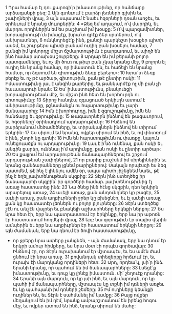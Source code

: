 1 Դրա համար էլ դու քարոզի՛ր իմաստութիւնը,
որ հանճարը արձագանքի քեզ:
2 Այն գտնւում է բարձր լեռների գլխին եւ շաւիղների վրայ,
3 այն սպասում է նաեւ հզօրների դռան առջեւ,
եւ օրհնւում է նրանց մուտքերին:
4 «Ձեզ եմ աղաչում, ո՛վ մարդիկ,
եւ մարդու որդիներին եմ ես բաշխում իմ խօսքը:
5 Ո՛վ պարզամիտներ, խորագիտութի՛ւն իմացէք,
խրա՛տ դրէք ձեր սրտերում, ո՛վ անխրատներ,
6 ունկնդրեցէ՛ք ինձ, քանզի պարկեշտ խօսքեր պիտի ասեմ,
եւ շուրթերս պիտի բանամ ուղիղ բան խօսելու համար,
7 քանզի իմ կոկորդը միշտ ճշմարտութիւն է բարբառում,
եւ պիղծ են ինձ համար ստախօս շուրթերը:
8 Արդար են իմ բերանի բոլոր պատգամները,
եւ ոչ մի ծուռ ու թիւր բան չկայ նրանց մէջ,
9 բոլորն էլ ուղիղ են նրանց համար, որ իմաստուն են,
եւ հաճելի են նրանց համար, որ ձգտում են գիտութիւն ձեռք բերելու»:
10 Խրա՛տ ձեռք բերէք եւ ոչ թէ արծաթ,
գիտութիւն, քան թէ ընտիր ոսկի:
11 Իմաստութիւնը լաւ է անգին քարերից,
եւ թանկարժէք ոչ մի բան չի հաւասարուի նրան:
12 Ես՝ իմաստութիւնս, բնակուեցի խորագիտութեան մէջ,
եւ միշտ ինձ հետ են խորհուրդն ու գիտութիւնը:
13 Տիրոջ հանդէպ զգացուած երկիւղն ատում է անիրաւութիւնը,
թշնամանքն ու հպարտութիւնը եւ չարի ճանապարհը:
14 Իմն է խորհուրդը,
իմն է զգուշութիւնը,
իմն են հանճարը եւ զօրութիւնը:
15 Թագաւորներն ինձնով են թագաւորում,
եւ հզօրները՝ օրինադրում արդարութիւնը:
16 Ինձնով են բարձրանում մեծամեծները,
եւ տիրակալներն ինձնով են տիրում երկրին:
17 Ես սիրում եմ նրանց, ովքեր սիրում են ինձ,
եւ ով փնտռում է ինձ, շնորհ կը գտնի:
18 Իմն են հարստութիւնն ու փառքը,
կայուն ունեցուածքն ու արդարութիւնը:
19 Լաւ է ի՛նձ ունենալ, քան ոսկի եւ անգին քարեր,
ունենալ ի՛մ արդիւնքը, քան ոսկի եւ ընտիր արծաթ:
20 Ես քայլում եմ արդարութեան ճանապարհներով
եւ շրջում արդարութեան շաւիղներով,
21 որ բարիք բաշխեմ իմ սիրելիներին
եւ նրանց գանձարանները լցնեմ բարիքներով:
Սակայն որպէսզի ես ձեզ պատմեմ,
թէ ինչ է լինելու ամէն օր,
ապա պիտի յիշեցնեմ նաեւ,
թէ ինչ է եղել յաւիտենութեան սկզբից:
22 Տէրն ինձ ստեղծեց իր ճանապարհի սկզբին՝ իր գործերի համար.
յաւիտենութիւնից էլ առաջ հաստատեց ինձ:
23 Նա ծնեց ինձ հէնց սկզբին,
դեռ երկիրն արարելուց առաջ,
24 աւելի առաջ, քան անդունդներ կը բացէր,
25 աւելի առաջ, քան աղբիւրների ջրեր կը բխեցնէր,
եւ էլ աւելի առաջ, քան կը հաստատէր լեռներն ու բոլոր բլուրները:
26 Տէրն ստեղծեց շէն ու անշէն վայրեր
եւ բնակելի աշխարհները երկնքի ներքոյ:
27 Ես նրա հետ էի, երբ նա պատրաստում էր երկինքը,
երբ նա իր աթոռն էր հաստատում հողմերի վրայ,
28 երբ նա զօրութիւն էր տալիս վերին ամպերին
եւ երբ նա աղբիւրներ էր հաստատում երկնքի ներքոյ:
29 Այն ժամանակ, երբ նա դնում էր ծովի հաստատութիւնը,
- որ ջրերը նրա ափերը չանցնեն, -
այն ժամանակ, երբ նա դնում էր երկրի ամուր հիմքերը,
ես նրա մօտ էի որպէս գործավար:
30 Ինձնով էր, որ Տէրն ուրախանում էր մշտապէս,
եւ ես ամէն ժամ ցնծում էի նրա առաջ.
31 բովանդակ տիեզերքը հրճւում էր,
եւ ուրախ էի մարդկանց որդիների հետ:
32 Արդ, որդեա՛կ, լսի՛ր ինձ.
երանի նրանց, որ պահում են իմ ճանապարհները:
33 Լսեցէ՛ք իմաստութիւնը,
եւ դուք կը լինէք իմաստուն.
մի՛ շեղուէք դրանից:
34 Երանի այն մարդուն, որ կը լսի ինձ,
եւ այն մարդուն, որ կը պահի իմ ճանապարհները,
մշտապէս կը տքնի իմ դռների առջեւ
եւ կը պահպանի իմ դռների շեմերը:
35 Իմ ուղիները կեանքի ուղիներ են,
եւ Տէրն է սահմանել իմ կամքը:
36 Բայց ովքեր մեղանչում են իմ դէմ,
նրանք ամբարշտանում են իրենց հոգու մէջ,
եւ ովքեր ատում են ինձ,
նրանք սիրում են մահը:

